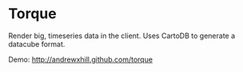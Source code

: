 Torque
==

Render big, timeseries data in the client. Uses CartoDB to generate a datacube format.

Demo: http://andrewxhill.github.com/torque